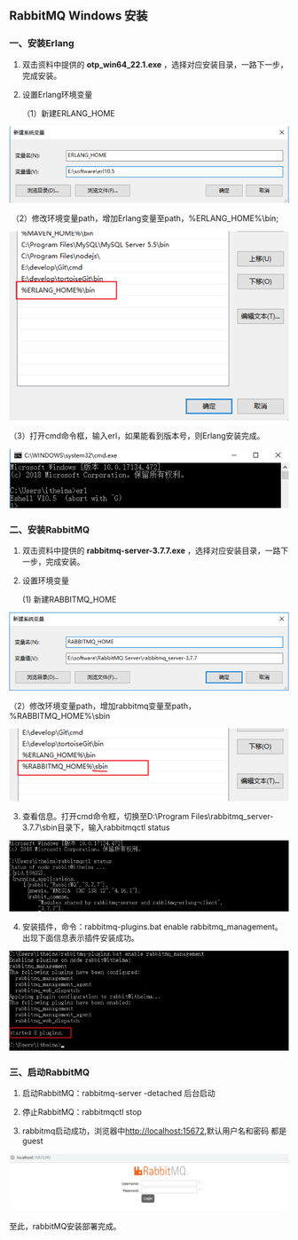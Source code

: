 ## RabbitMQ Windows 安装

### 一、安装Erlang

1. 双击资料中提供的 **otp_win64_22.1.exe** ，选择对应安装目录，一路下一步，完成安装。

2. 设置Erlang环境变量
   
   （1）新建ERLANG_HOME

![1585755246863](imgs\1585755246863.png)

​	（2）修改环境变量path，增加Erlang变量至path，%ERLANG_HOME%\bin;

![1585755661841](imgs\1585755661841.png)

​	（3）打开cmd命令框，输入erl，如果能看到版本号，则Erlang安装完成。

![1585755758154](imgs\1585755758154.png)

 

 

### 二、安装RabbitMQ



1. 双击资料中提供的 **rabbitmq-server-3.7.7.exe** ，选择对应安装目录，一路下一步，完成安装。

2. 设置环境变量

   (1) 新建RABBITMQ_HOME

![1585756035623](imgs\1585756035623.png)

 

 

​	（2）修改环境变量path，增加rabbitmq变量至path，%RABBITMQ_HOME%\sbin

![1585756139616](imgs\1585756139616.png)

3. 查看信息。打开cmd命令框，切换至D:\Program Files\rabbitmq_server-3.7.7\sbin目录下，输入rabbitmqctl status

![1585756373625](imgs\1585756373625.png)



4. 安装插件，命令：rabbitmq-plugins.bat enable rabbitmq_management。出现下面信息表示插件安装成功。

![1585756546472](imgs\1585756546472.png)



### 三、启动RabbitMQ

1. 启动RabbitMQ：rabbitmq-server -detached 后台启动

2. 停止RabbitMQ：rabbitmqctl stop

3. rabbitmq启动成功，浏览器中[http://localhost:15672](http://localhost:15672/),默认用户名和密码 都是 guest

![1585756891269](imgs\1585756891269.png)

至此，rabbitMQ安装部署完成。